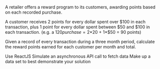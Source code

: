A retailer offers a reward program to its customers, awarding points based on each recorded purchase.

A customer receives 2 points for every dollar spent over $100 in each transaction, plus 1 point for every dollar spent between $50 and $100 in each transaction. (e.g. a $120 purchase = 2*$20 + 1*$50 = 90 points)

Given a record of every transaction during a three month period, calculate the reward points earned for each customer per month and total.

Use ReactJS
Simulate an asynchronous API call to fetch data
Make up a data set to best demonstrate your solution
